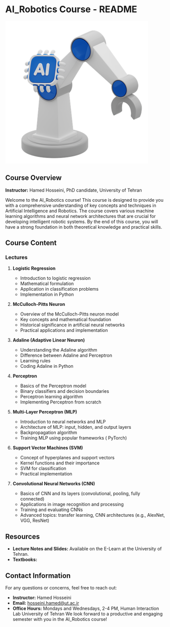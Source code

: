 # AI_Robotics Course - README

![AI and Robotics](AI_Robotics_Logo.png)

## Course Overview

**Instructor:** Hamed Hosseini, PhD candidate, University of Tehran

Welcome to the AI_Robotics course! This course is designed to provide you with a comprehensive understanding of key concepts and techniques in Artificial Intelligence and Robotics. The course covers various machine learning algorithms and neural network architectures that are crucial for developing intelligent robotic systems. By the end of this course, you will have a strong foundation in both theoretical knowledge and practical skills.

## Course Content

### Lectures

1. **Logistic Regression**
   - Introduction to logistic regression
   - Mathematical formulation
   - Application in classification problems
   - Implementation in Python

2. **McCulloch-Pitts Neuron**
   - Overview of the McCulloch-Pitts neuron model
   - Key concepts and mathematical foundation
   - Historical significance in artificial neural networks
   - Practical applications and implementation

3. **Adaline (Adaptive Linear Neuron)**
   - Understanding the Adaline algorithm
   - Difference between Adaline and Perceptron
   - Learning rules
   - Coding Adaline in Python

4. **Perceptron**
   - Basics of the Perceptron model
   - Binary classifiers and decision boundaries
   - Perceptron learning algorithm
   - Implementing Perceptron from scratch

5. **Multi-Layer Perceptron (MLP)**
   - Introduction to neural networks and MLP
   - Architecture of MLP: input, hidden, and output layers
   - Backpropagation algorithm
   - Training MLP using popular frameworks ( PyTorch)

6. **Support Vector Machines (SVM)**
   - Concept of hyperplanes and support vectors
   - Kernel functions and their importance
   - SVM for classification
   - Practical implementation
7. **Convolutional Neural Networks (CNN)**
   - Basics of CNN and its layers (convolutional, pooling, fully connected)
   - Applications in image recognition and processing
   - Training and evaluating CNNs
   - Advanced topics: transfer learning, CNN architectures (e.g., AlexNet, VGG, ResNet)


## Resources

- **Lecture Notes and Slides:** Available on the E-Learn at the University of Tehran.
- **Textbooks:**



## Contact Information
For any questions or concerns, feel free to reach out:

- **Instructor:** Hamed Hosseini
- **Email:** [hosseini.hamed@ut.ac.ir](mailto:hosseini.hamed@ut.ac.ir)
- **Office Hours:** Mondays and Wednesdays, 2-4 PM, Human Interaction Lab University of Tehran
We look forward to a productive and engaging semester with you in the AI_Robotics course! 
